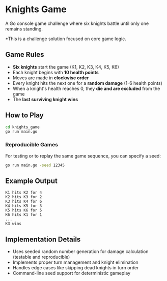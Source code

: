 # Knights Game

A Go console game challenge where six knights battle until only one remains standing.

*This is a challenge solution focused on core game logic.

## Game Rules

- **Six knights** start the game (K1, K2, K3, K4, K5, K6)
- Each knight begins with **10 health points**
- Moves are made in **clockwise order**
- Every knight hits the next one for a **random damage** (1-6 health points)
- When a knight's health reaches 0, they **die and are excluded** from the game
- The **last surviving knight wins**

## How to Play

```bash
cd knights_game
go run main.go
```

### Reproducible Games

For testing or to replay the same game sequence, you can specify a seed:

```bash
go run main.go -seed 12345
```

## Example Output

```
K1 hits K2 for 4
K2 hits K3 for 2
K3 hits K4 for 6
K4 hits K5 for 3
K5 hits K6 for 5
K6 hits K1 for 1
...
K3 wins
```

## Implementation Details

- Uses seeded random number generation for damage calculation (testable and reproducible)
- Implements proper turn management and knight elimination
- Handles edge cases like skipping dead knights in turn order
- Command-line seed support for deterministic gameplay
